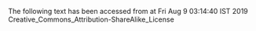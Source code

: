 The following text has been accessed from at Fri Aug 9 03:14:40 IST 2019
Creative_Commons_Attribution-ShareAlike_License
